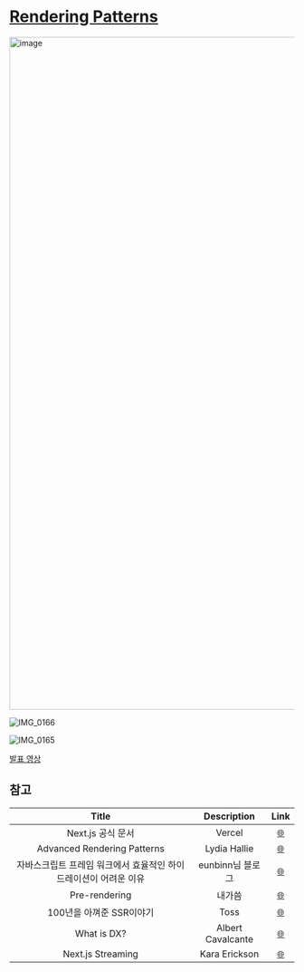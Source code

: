 # [Rendering Patterns](https://velog.io/@hyunjine/Rendering-Patterns)

<img width="1187" alt="image" src="https://user-images.githubusercontent.com/63354527/177689275-9ebea11c-7662-42ea-9c4b-b649542ca08d.png">

![IMG_0166](https://user-images.githubusercontent.com/63354527/183294363-d6bcdaca-6307-4e13-b8e1-dcd545d5abcc.JPG)

![IMG_0165](https://user-images.githubusercontent.com/63354527/183294351-52c467fb-3ea7-438e-8cb3-4715a901c881.JPG)


[발표 영상](https://www.youtube.com/watch?v=baVuNEoMOr0)

## 참고

|                              Title                               |    Description    |                                                                 Link                                                                  |
| :--------------------------------------------------------------: | :---------------: | :-----------------------------------------------------------------------------------------------------------------------------------: |
|                        Next.js 공식 문서                         |      Vercel       |                               <a href="https://nextjs.org/docs/getting-started" target="_blank">🌐</a>                                |
|                   Advanced Rendering Patterns                    |   Lydia Hallie    |                             <a href="https://www.youtube.com/watch?v=PN1HgvAOmi8" target="_blank">🌐</a>                              |
| 자바스크립트 프레임 워크에서 효율적인 하이드레이션이 어려운 이유 | eunbinn님 블로그  | <a href="https://velog.io/@eunbinn/%EB%B2%88%EC%97%AD-why-efficient-hydration-in-javascript-is-so-challenging" target="_blank">🌐</a> |
|                          Pre-rendering                           |      내가씀       |                               <a href="https://velog.io/@hyunjine/Pre-rendering" target="_blank">🌐</a>                               |
|                     100년을 아껴준 SSR이야기                     |       Toss        |                             <a href="https://www.youtube.com/watch?v=IKyA8BKxpXc" target="_blank">🌐</a>                              |
|                           What is DX?                            | Albert Cavalcante |                 <a href="https://medium.com/swlh/what-is-dx-developer-experience-401a0e44a9d9" target="_blank">🌐</a>                 |
|                        Next.js Streaming                         |   Kara Erickson   |                             <a href="https://www.youtube.com/watch?v=Nl4OwNhh2QI" target="_blank">🌐</a>                              |
